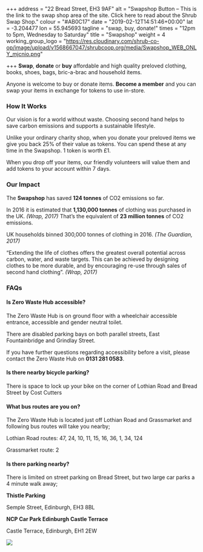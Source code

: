 +++
address = "22 Bread Street, EH3 9AF"
alt = "Swapshop Button – This is the link to the swap shop area of the site. Click here to read about the Shrub Swap Shop."
colour = "#AB0C17"
date = "2019-02-12T14:51:46+00:00"
lat = -3.204477
lon = 55.945693
tagline = "swap, buy, donate!"
times = "12pm to 5pm, Wednesday to Saturday"
title = "Swapshop"
weight = 4
working_group_logo = "https://res.cloudinary.com/shrub-co-op/image/upload/v1568667047/shrubcoop.org/media/Swapshop_WEB_ONLY_mjcnio.png"

+++
**Swap**, **donate** or **buy** affordable and high quality preloved clothing, books, shoes, bags, bric-a-brac and household items.

Anyone is welcome to buy or donate items. **Become a member** and you can swap your items in exchange for tokens to use in-store.

### **How It Works**

Our vision is for a world without waste. Choosing second hand helps to save carbon emissions and supports a sustainable lifestyle.

Unlike your ordinary charity shop, when you donate your preloved items we give you back 25% of their value as tokens. You can spend these at any time in the Swapshop. 1 token is worth £1.

When you drop off your items, our friendly volunteers will value them and add tokens to your account within 7 days.

### **Our Impact**

The **Swapshop** has saved **124 tonnes** of CO2 emissions so far.

In 2016 it is estimated that **1,130,000 tonnes** of clothing was purchased in the UK. _(Wrap, 2017)_ That’s the equivalent of **23 million tonnes** of CO2 emissions.

UK households binned 300,000 tonnes of clothing in 2016. _(The Guardian, 2017)_

“Extending the life of clothes offers the greatest overall potential across carbon, water, and waste targets. This can be achieved by designing clothes to be more durable, and by encouraging re-use through sales of second hand clothing”. _(Wrap, 2017)_

### **FAQs**

#### Is Zero Waste Hub accessible?

The Zero Waste Hub is on ground floor with a wheelchair accessible entrance, accessible and gender neutral toilet.

There are disabled parking bays on both parallel streets, East Fountainbridge and Grindlay Street.

If you have further questions regarding accessibility before a visit, please contact the Zero Waste Hub on **0131 281 0583**.

#### Is there nearby bicycle parking?

There is space to lock up your bike on the corner of Lothian Road and Bread Street by Cost Cutters

#### What bus routes are you on?

The Zero Waste Hub is located just off Lothian Road and Grassmarket and following bus routes will take you nearby;

Lothian Road routes: 47, 24, 10, 11, 15, 16, 36, 1, 34, 124

Grassmarket route: 2

#### Is there parking nearby?

There is limited on street parking on Bread Street, but two large car parks a 4 minute walk away;

**Thistle Parking**

Semple Street, Edinburgh, EH3 8BL

**NCP Car Park Edinburgh Castle Terrace**

Castle Terrace, Edinburgh, EH1 2EW

![](https://res.cloudinary.com/shrub-co-op/image/upload/v1565365726/shrubcoop.org/media/food_sharing_hub_2_eoyib7.png)
